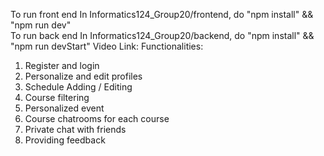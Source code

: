 To run front end In Informatics124_Group20/frontend, do "npm install" && "npm run dev" <br />
To run back end In Informatics124_Group20/backend, do "npm install" && "npm run devStart"
Video Link:
Functionalities:
  1. Register and login
  2. Personalize and edit profiles
  3. Schedule Adding / Editing
  4. Course filtering
  5. Personalized event
  6. Course chatrooms for each course
  7. Private chat with friends
  8. Providing feedback
